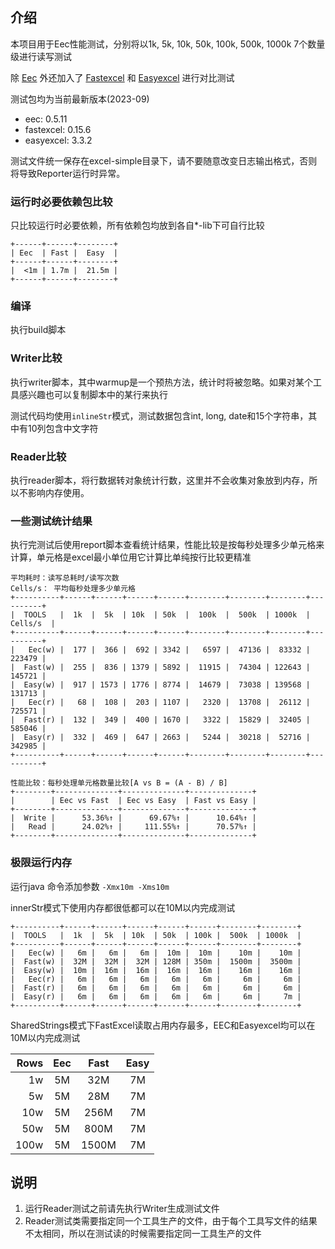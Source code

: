 ## 介绍

本项目用于Eec性能测试，分别将以1k, 5k, 10k, 50k, 100k, 500k, 1000k 7个数量级进行读写测试

除 [Eec](https://github.com/wangguanquan/eec) 外还加入了 [Fastexcel](https://github.com/dhatim/fastexcel) 和 [Easyexcel](https://github.com/alibaba/easyexcel) 进行对比测试

测试包均为当前最新版本(2023-09)

- eec: 0.5.11
- fastexcel: 0.15.6
- easyexcel: 3.3.2

测试文件统一保存在excel-simple目录下，请不要随意改变日志输出格式，否则将导致Reporter运行时异常。

### 运行时必要依赖包比较

只比较运行时必要依赖，所有依赖包均放到各自*-lib下可自行比较

```
+------+------+--------+
| Eec  | Fast |  Easy  |
+------+------+--------+
|  <1m | 1.7m |  21.5m |
+------+------+--------+
```

### 编译

执行build脚本

### Writer比较

执行writer脚本，其中warmup是一个预热方法，统计时将被忽略。如果对某个工具感兴趣也可以复制脚本中的某行来执行

测试代码均使用`inlineStr`模式，测试数据包含int, long, date和15个字符串，其中有10列包含中文字符

### Reader比较

执行reader脚本，将行数据转对象统计行数，这里并不会收集对象放到内存，所以不影响内存使用。

### 一些测试统计结果

执行完测试后使用report脚本查看统计结果，性能比较是按每秒处理多少单元格来计算，单元格是excel最小单位用它计算比单纯按行比较更精准

```
平均耗时：读写总耗时/读写次数
Cells/s： 平均每秒处理多少单元格
+----------+------+------+------+------+--------+--------+--------+----------+
|  TOOLS   |  1k  |  5k  | 10k  | 50k  |  100k  |  500k  | 1000k  | Cells/s  |
+----------+------+------+------+------+--------+--------+--------+----------+
|   Eec(w) |  177 |  366 |  692 | 3342 |   6597 |  47136 |  83332 |   223479 |
|  Fast(w) |  255 |  836 | 1379 | 5892 |  11915 |  74304 | 122643 |   145721 |
|  Easy(w) |  917 | 1573 | 1776 | 8774 |  14679 |  73038 | 139568 |   131713 |
|   Eec(r) |   68 |  108 |  203 | 1107 |   2320 |  13708 |  26112 |   725571 |
|  Fast(r) |  132 |  349 |  400 | 1670 |   3322 |  15829 |  32405 |   585046 |
|  Easy(r) |  332 |  469 |  647 | 2663 |   5244 |  30218 |  52716 |   342985 |
+----------+------+------+------+------+--------+--------+--------+----------+

性能比较：每秒处理单元格数量比较[A vs B = (A - B) / B]
+--------+--------------+--------------+--------------+
|        | Eec vs Fast  | Eec vs Easy  | Fast vs Easy |
+--------+--------------+--------------+--------------+
|  Write |      53.36%↑ |      69.67%↑ |      10.64%↑ |
|   Read |      24.02%↑ |     111.55%↑ |      70.57%↑ |
+--------+--------------+--------------+--------------+
```

### 极限运行内存

运行java 命令添加参数 `-Xmx10m -Xms10m`

innerStr模式下使用内存都很低都可以在10M以内完成测试

```
+----------+------+------+------+------+------+--------+--------+
|  TOOLS   |  1k  |  5k  | 10k  | 50k  | 100k |  500k  | 1000k  |
+----------+------+------+------+------+------+--------+--------+
|   Eec(w) |   6m |   6m |   6m |  10m |  10m |    10m |    10m |
|  Fast(w) |  32M |  32M |  32M | 128M | 350m |  1500m |  3500m |
|  Easy(w) |  10m |  16m |  16m |  16m |  16m |    16m |    16m |
|   Eec(r) |   6m |   6m |   6m |   6m |   6m |     6m |     6m |
|  Fast(r) |   6m |   6m |   6m |   6m |   6m |     6m |     6m |
|  Easy(r) |   6m |   6m |   6m |   6m |   6m |     6m |     7m |
+----------+------+------+------+------+------+--------+--------+
```

SharedStrings模式下FastExcel读取占用内存最多，EEC和Easyexcel均可以在10M以内完成测试

| Rows | Eec | Fast | Easy |
|-----:|:---:|:---------:|:---------:|
| 1w   | 5M  | 32M       | 7M        |
| 5w   | 5M  | 28M       | 7M        |
| 10w  | 5M  | 256M      | 7M        |
| 50w  | 5M  | 800M      | 7M        |
| 100w | 5M  | 1500M     | 7M        |

## 说明

1. 运行Reader测试之前请先执行Writer生成测试文件
2. Reader测试类需要指定同一个工具生产的文件，由于每个工具写文件的结果不太相同，所以在测试读的时候需要指定同一工具生产的文件
